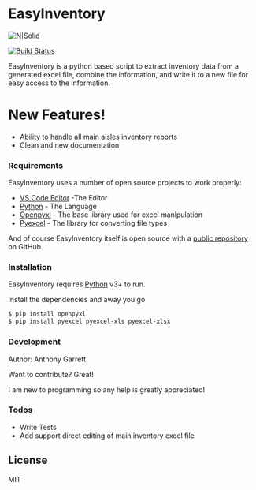 # EasyInventory

[![N|Solid](https://miro.medium.com/max/601/1*PPIp7twJJUknfohZqtL8pQ.png)](https://www.python.org)

[![Build Status](https://travis-ci.org/joemccann/dillinger.svg?branch=master)](https://travis-ci.org/joemccann/dillinger)

EasyInventory is a python based script to extract inventory data from a generated excel file, combine the information, and write it to a new file for easy access to the information.

# New Features!

- Ability to handle all main aisles inventory reports
- Clean and new documentation

### Requirements

EasyInventory uses a number of open source projects to work properly:

- [VS Code Editor](https://code.visualstudio.com/) -The Editor
- [Python](https:/www.python.org/) - The Language
- [Openpyxl](https://openpyxl.readthedocs.io/en/stable/) - The base library used for excel manipulation
- [Pyexcel](http://docs.pyexcel.org/en/latest/) - The library for converting file types

And of course EasyInventory itself is open source with a [public repository](https://github.com/AnthonyTGarrett/easy_inventory)
on GitHub.

### Installation

EasyInventory requires [Python](https://python.org/) v3+ to run.

Install the dependencies and away you go

```sh
$ pip install openpyxl
$ pip install pyexcel pyexcel-xls pyexcel-xlsx
```

### Development

Author: Anthony Garrett

Want to contribute? Great!

I am new to programming so any help is greatly appreciated!

### Todos

- Write Tests
- Add support direct editing of main inventory excel file

## License

MIT
